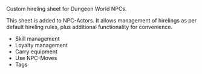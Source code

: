 <p>Custom hireling sheet for Dungeon World NPCs.</p><p>This sheet is added to NPC-Actors. It allows management of hirelings as per default hireling rules, plus additional functionality for convenience.</p><ul><li>Skill management</li><li>Loyalty management</li><li>Carry equipment</li><li>Use NPC-Moves</li><li>Tags</li></ul>
